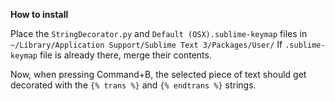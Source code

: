 **How to install**

Place the `StringDecorator.py` and `Default (OSX).sublime-keymap` files in `~/Library/Application Support/Sublime Text 3/Packages/User/`
If `.sublime-keymap` file is already there, merge their contents.

Now, when pressing Command+B, the selected piece of text should get decorated with the `{% trans %}` and `{% endtrans %}` strings.